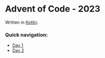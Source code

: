 # Advent of Code - 2023

Written in [Kotlin](https://kotlinlang.org/).

### Quick navigation:
* [Day 1](./src/main/kotlin/be/vreijsenj/aoc/days/Day01.kt)
* [Day 2](./src/main/kotlin/be/vreijsenj/aoc/days/Day02.kt)
